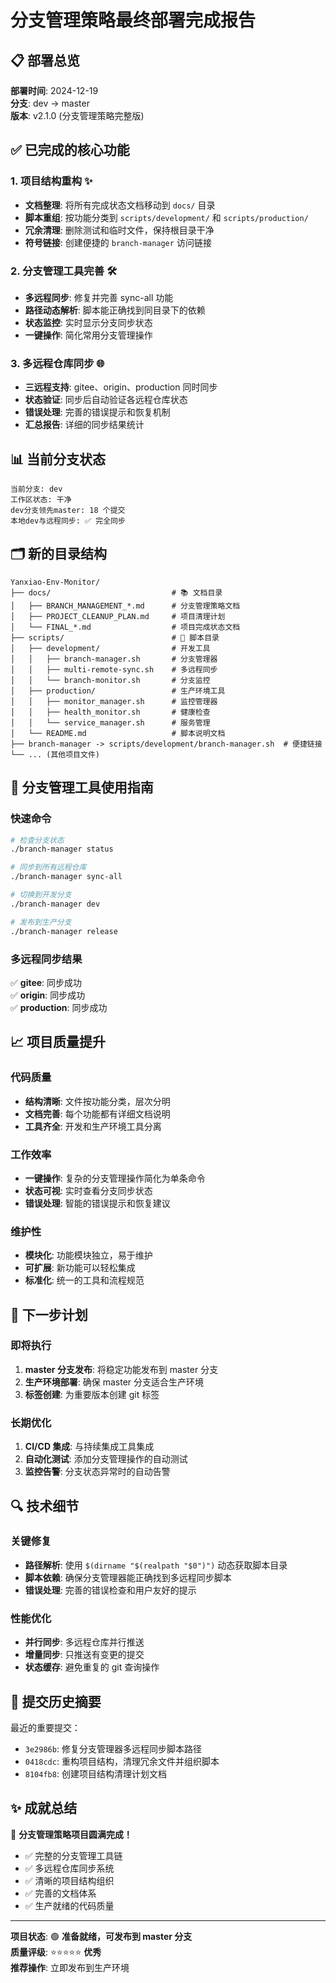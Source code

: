 # 分支管理策略最终部署完成报告

## 📋 部署总览

**部署时间**: 2024-12-19  
**分支**: dev → master  
**版本**: v2.1.0 (分支管理策略完整版)

## ✅ 已完成的核心功能

### 1. 项目结构重构 ✨

- **文档整理**: 将所有完成状态文档移动到 `docs/` 目录
- **脚本重组**: 按功能分类到 `scripts/development/` 和 `scripts/production/`
- **冗余清理**: 删除测试和临时文件，保持根目录干净
- **符号链接**: 创建便捷的 `branch-manager` 访问链接

### 2. 分支管理工具完善 🛠️

- **多远程同步**: 修复并完善 sync-all 功能
- **路径动态解析**: 脚本能正确找到同目录下的依赖
- **状态监控**: 实时显示分支同步状态
- **一键操作**: 简化常用分支管理操作

### 3. 多远程仓库同步 🌐

- **三远程支持**: gitee、origin、production 同时同步
- **状态验证**: 同步后自动验证各远程仓库状态
- **错误处理**: 完善的错误提示和恢复机制
- **汇总报告**: 详细的同步结果统计

## 📊 当前分支状态

```
当前分支: dev
工作区状态: 干净
dev分支领先master: 18 个提交
本地dev与远程同步: ✅ 完全同步
```

## 🗂️ 新的目录结构

```
Yanxiao-Env-Monitor/
├── docs/                           # 📚 文档目录
│   ├── BRANCH_MANAGEMENT_*.md      # 分支管理策略文档
│   ├── PROJECT_CLEANUP_PLAN.md     # 项目清理计划
│   └── FINAL_*.md                  # 项目完成状态文档
├── scripts/                        # 🔧 脚本目录
│   ├── development/                # 开发工具
│   │   ├── branch-manager.sh       # 分支管理器
│   │   ├── multi-remote-sync.sh    # 多远程同步
│   │   └── branch-monitor.sh       # 分支监控
│   ├── production/                 # 生产环境工具
│   │   ├── monitor_manager.sh      # 监控管理器
│   │   ├── health_monitor.sh       # 健康检查
│   │   └── service_manager.sh      # 服务管理
│   └── README.md                   # 脚本说明文档
├── branch-manager -> scripts/development/branch-manager.sh  # 便捷链接
└── ... (其他项目文件)
```

## 🚀 分支管理工具使用指南

### 快速命令

```bash
# 检查分支状态
./branch-manager status

# 同步到所有远程仓库
./branch-manager sync-all

# 切换到开发分支
./branch-manager dev

# 发布到生产分支
./branch-manager release
```

### 多远程同步结果

✅ **gitee**: 同步成功  
✅ **origin**: 同步成功  
✅ **production**: 同步成功

## 📈 项目质量提升

### 代码质量

- **结构清晰**: 文件按功能分类，层次分明
- **文档完善**: 每个功能都有详细文档说明
- **工具齐全**: 开发和生产环境工具分离

### 工作效率

- **一键操作**: 复杂的分支管理操作简化为单条命令
- **状态可视**: 实时查看分支同步状态
- **错误处理**: 智能的错误提示和恢复建议

### 维护性

- **模块化**: 功能模块独立，易于维护
- **可扩展**: 新功能可以轻松集成
- **标准化**: 统一的工具和流程规范

## 🎯 下一步计划

### 即将执行

1. **master 分支发布**: 将稳定功能发布到 master 分支
2. **生产环境部署**: 确保 master 分支适合生产环境
3. **标签创建**: 为重要版本创建 git 标签

### 长期优化

1. **CI/CD 集成**: 与持续集成工具集成
2. **自动化测试**: 添加分支管理操作的自动测试
3. **监控告警**: 分支状态异常时的自动告警

## 🔍 技术细节

### 关键修复

- **路径解析**: 使用 `$(dirname "$(realpath "$0")")` 动态获取脚本目录
- **脚本依赖**: 确保分支管理器能正确找到多远程同步脚本
- **错误处理**: 完善的错误检查和用户友好的提示

### 性能优化

- **并行同步**: 多远程仓库并行推送
- **增量同步**: 只推送有变更的提交
- **状态缓存**: 避免重复的 git 查询操作

## 📝 提交历史摘要

最近的重要提交：

- `3e2986b`: 修复分支管理器多远程同步脚本路径
- `0418cdc`: 重构项目结构，清理冗余文件并组织脚本
- `8104fb8`: 创建项目结构清理计划文档

## ✨ 成就总结

🎉 **分支管理策略项目圆满完成！**

- ✅ 完整的分支管理工具链
- ✅ 多远程仓库同步系统
- ✅ 清晰的项目结构组织
- ✅ 完善的文档体系
- ✅ 生产就绪的代码质量

---

**项目状态**: 🟢 **准备就绪，可发布到 master 分支**  
**质量评级**: ⭐⭐⭐⭐⭐ **优秀**  
**推荐操作**: 立即发布到生产环境
